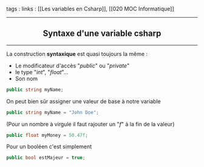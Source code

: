 tags : 
links : [[Les variables en Csharp]], [[020 MOC Informatique]]

****

<h2 style="text-align: center;"> Syntaxe d'une variable csharp </h2>

****

La construction **syntaxique** est quasi toujours la même :
- Le modificateur d'accès "*public*" ou "*private*"
- le type "*int*", "*float*"...
- Son nom

```csharp
public string myName;
```

On peut bien sûr assigner une valeur de base à notre variable
```csharp
public string myName = "John Doe";
```

(Pour un nombre à virgule il faut rajouter un "*f*" à la fin de la valeur)
```csharp
public float myMoney = 50.47f;
```

Pour un booléen c'est simplement
```csharp
public bool estMajeur = true;
```